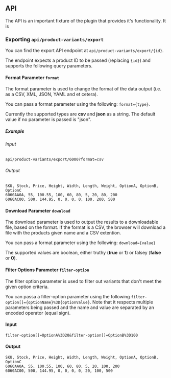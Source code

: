 
## API

The API is an important fixture of the plugin that provides it's functionality. It is

### Exporting `api/product-variants/export`

You can find the export API endpoint at `api/product-variants/export/{id}`. 

The endpoint expects a product ID to be passed (replacing `{id}`) and supports the following query parameters.

#### Format Parameter `format`

The format parameter is used to change the format of the data output (i.e. as a CSV, XML, JSON, YAML and et cetera).

You can pass a format parameter using the following: `format={type}`.

Currently the supported types are **csv** and **json** as a string. The default value if no parameter is passed is "json".

##### Example

###### Input

`api/product-variants/export/6000?format=csv`

###### Output

```
SKU, Stock, Price, Height, Width, Length, Weight, OptionA, OptionB, OptionC
6060AA0A, 55, 100.55, 100, 60, 80, 5, 20, 80, 200
6060AC00, 500, 144.95, 0, 0, 0, 0, 100, 200, 500
```

#### Download Parameter `download`

The download parameter is used to output the results to a downloadable file, based on the format. If the format is a CSV, the browser will download a file with the products given name and a CSV extention.

You can pass a format parameter using the following: `download={value}`

The supported values are boolean, either truthy (**true** or **1**) or falsey (**false** or **0**).

#### Filter Options Parameter `filter-option`

The filter option parameter is used to filter out variants that don't meet the given option criteria.

You can passa a filter-option parameter using the following `filter-option[]={optionName}%3D{optionValue}`. Note that it respects multiple parameters being passed and the name and value are separated by an encoded operator (equal sign).

#### Input 

`filter-option[]=OptionA%3D20&filter-option[]=OptionB%3D100`

#### Output

```
SKU, Stock, Price, Height, Width, Length, Weight, OptionA, OptionB, OptionC
6060AA0A, 55, 100.55, 100, 60, 80, 5, 20, 100, 200
6060AC00, 500, 144.95, 0, 0, 0, 0, 20, 100, 500
```
